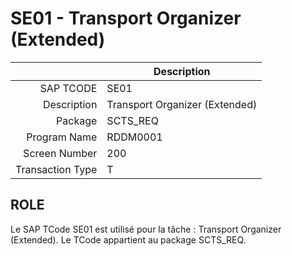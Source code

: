 # **SE01 - Transport Organizer (Extended)**

|                  | Description                            |
|-----------------:|----------------------------------------|
|        SAP TCODE | SE01                                   |
|      Description | Transport Organizer (Extended)         |
|          Package | SCTS_REQ                               |
|     Program Name | RDDM0001                               |
|    Screen Number | 200                                    |
| Transaction Type | T                                      |

## ROLE

Le SAP TCode SE01 est utilisé pour la tâche : Transport Organizer (Extended). Le TCode appartient au package SCTS_REQ.